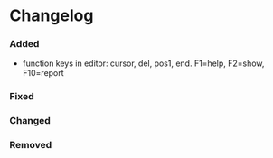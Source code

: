 # Changelog

### Added
- function keys in editor: cursor, del, pos1, end. F1=help, F2=show, F10=report

### Fixed

### Changed

### Removed


